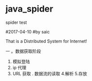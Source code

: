 # java_spider
spider test


#2017-04-10
#by saic

That is a Distributed System  for Internet!


一  。数据获取阶段

1. 模拟登陆
2. ip 代理
3. URL 获取  .  数据流的读取
4.解析
5.存放